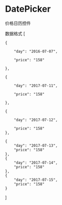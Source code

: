# DatePicker
价格日历控件

数据格式
[

    {
    
        "day": "2016-07-07",
        
        "price": "158"
        
    },
    
    {
    
        "day": "2017-07-11",
        
        "price": "158"
        
    },
    
    {
    
        "day": "2017-07-12",
        
        "price": "158"
    },
    
    {
        "day": "2017-07-13",
        "price": "158"
    },
    {
        "day": "2017-07-14",
        "price": "158"
    },
    {
        "day": "2017-07-15",
        "price": "158"
    }
]
